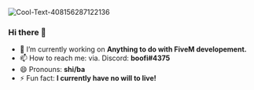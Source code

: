 
![Cool-Text-408156287122136](https://user-images.githubusercontent.com/79476279/161816154-cbdebc9c-e502-4abf-9468-f4875f8e30dd.png)




### Hi there 👋

- 🔭 I’m currently working on **Anything to do with FiveM developement.**
- 📫 How to reach me: via. Discord: **boofi#4375**
- 😄 Pronouns: **shi/ba**
- ⚡ Fun fact: **I currently have no will to live!**

